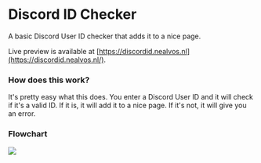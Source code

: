 # Discord ID Checker
A basic Discord User ID checker that adds it to a nice page.

Live preview is available at [https://discordid.nealvos.nl](https://discordid.nealvos.nl/).

### How does this work?
It's pretty easy what this does. You enter a Discord User ID and it will check if it's a valid ID. If it is, it will add it to a nice page. If it's not, it will give you an error.

### Flowchart
[![](https://mermaid.ink/img/pako:eNpNjstOw0AMRX_F8rrlA7IAtQ1I3aCKxwKSLKyM045IxpHHI4SS_DsTChJe-XHOlSdsxTEW2PXy2V5IDV7KOkCuXfUaWYGDsUY4lg1st7ewnx4kBQc-QOljK-pgdzreLVdnvzLzG8cZDtWJNPpwBsdGvo_NFTn8xNxXT2xJw3q3C0MnOpAZO5BkY7Kb5n_go8xQ_hpAAVhVtMENDpw17_L_08rXmLMGrrHIrSP9qLEOS-YomTx_hRYL08QbTKMj49LTWWnAoqM-5u1I4V3kb16-ASHBXbo?type=png)](https://mermaid.live/edit#pako:eNpNjstOw0AMRX_F8rrlA7IAtQ1I3aCKxwKSLKyM045IxpHHI4SS_DsTChJe-XHOlSdsxTEW2PXy2V5IDV7KOkCuXfUaWYGDsUY4lg1st7ewnx4kBQc-QOljK-pgdzreLVdnvzLzG8cZDtWJNPpwBsdGvo_NFTn8xNxXT2xJw3q3C0MnOpAZO5BkY7Kb5n_go8xQ_hpAAVhVtMENDpw17_L_08rXmLMGrrHIrSP9qLEOS-YomTx_hRYL08QbTKMj49LTWWnAoqM-5u1I4V3kb16-ASHBXbo)